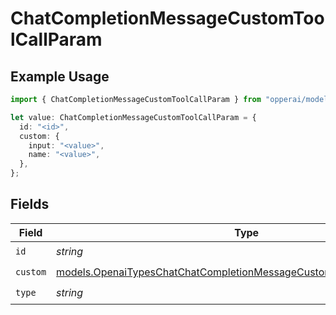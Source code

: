 # ChatCompletionMessageCustomToolCallParam

## Example Usage

```typescript
import { ChatCompletionMessageCustomToolCallParam } from "opperai/models";

let value: ChatCompletionMessageCustomToolCallParam = {
  id: "<id>",
  custom: {
    input: "<value>",
    name: "<value>",
  },
};
```

## Fields

| Field                                                                                                                                              | Type                                                                                                                                               | Required                                                                                                                                           | Description                                                                                                                                        |
| -------------------------------------------------------------------------------------------------------------------------------------------------- | -------------------------------------------------------------------------------------------------------------------------------------------------- | -------------------------------------------------------------------------------------------------------------------------------------------------- | -------------------------------------------------------------------------------------------------------------------------------------------------- |
| `id`                                                                                                                                               | *string*                                                                                                                                           | :heavy_check_mark:                                                                                                                                 | N/A                                                                                                                                                |
| `custom`                                                                                                                                           | [models.OpenaiTypesChatChatCompletionMessageCustomToolCallParamCustom](../models/openaitypeschatchatcompletionmessagecustomtoolcallparamcustom.md) | :heavy_check_mark:                                                                                                                                 | N/A                                                                                                                                                |
| `type`                                                                                                                                             | *string*                                                                                                                                           | :heavy_check_mark:                                                                                                                                 | N/A                                                                                                                                                |